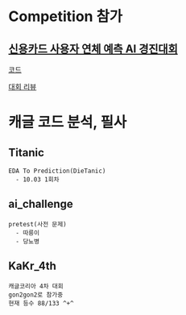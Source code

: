 # Competition 참가
  ## <a href="https://dacon.io/competitions/official/235713/overview/description">신용카드 사용자 연체 예측 AI 경진대회</a>
  
  <a href="https://github.com/gon2gon2/kaggle/blob/master/credit_card/preprocessing_finish/Lv0/ver1-origin.ipynb">코드</a>
  
  <a href="not_yet">대회 리뷰</a>
  
  ### 

# 캐글 코드 분석, 필사
  ## Titanic
    EDA To Prediction(DieTanic)
      - 10.03 1회차
  ## ai_challenge
    pretest(사전 문제)
      - 따릉이
      - 당뇨병
  ## KaKr_4th
    캐글코리아 4차 대회
    gon2gon2로 참가중
    현재 등수 88/133 ^+^
